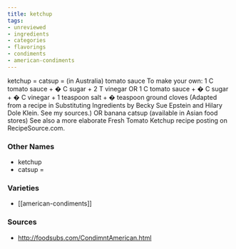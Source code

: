 ```yaml
---
title: ketchup
tags:
- unreviewed
- ingredients
- categories
- flavorings
- condiments
- american-condiments
---
```

ketchup = catsup = (in Australia) tomato sauce To make your own: 1 C tomato sauce + � C sugar + 2 T vinegar OR 1 C tomato sauce + � C sugar + � C vinegar + 1 teaspoon salt + � teaspoon ground cloves (Adapted from a recipe in Substituting Ingredients by Becky Sue Epstein and Hilary Dole Klein. See my sources.) OR banana catsup (available in Asian food stores) See also a more elaborate Fresh Tomato Ketchup recipe posting on RecipeSource.com.

### Other Names

* ketchup
* catsup =

### Varieties

* [[american-condiments]]

### Sources
* http://foodsubs.com/CondimntAmerican.html

